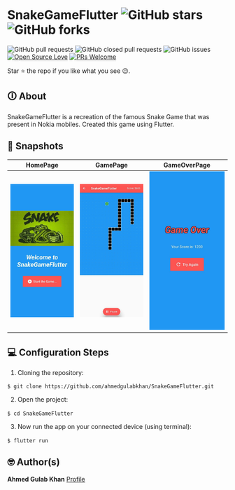 # SnakeGameFlutter ![GitHub stars](https://img.shields.io/github/stars/ahmedgulabkhan/SnakeGameFlutter?style=social) ![GitHub forks](https://img.shields.io/github/forks/ahmedgulabkhan/SnakeGameFlutter?style=social) 
![GitHub pull requests](https://img.shields.io/github/issues-pr/ahmedgulabkhan/SnakeGameFlutter) ![GitHub closed pull requests](https://img.shields.io/github/issues-pr-closed/ahmedgulabkhan/SnakeGameFlutter) ![GitHub issues](https://img.shields.io/github/issues-raw/ahmedgulabkhan/SnakeGameFlutter) [![Open Source Love](https://badges.frapsoft.com/os/v2/open-source.svg?v=103)](https://github.com/ahmedgulabkhan/SnakeGameFlutter) [![PRs Welcome](https://img.shields.io/badge/PRs-welcome-brightgreen.svg?style=flat-square)](http://makeapullrequest.com)

Star ⭐ the repo if you like what you see 😉.

## 🛈 About
SnakeGameFlutter is a recreation of the famous Snake Game that was present in Nokia mobiles. Created this game using Flutter.

## 📸 Snapshots

HomePage               |  GamePage               | GameOverPage               
:-------------------------:|:-------------------------:|:-------------------------:
![](/snapshots/snapshot1.jpeg)|![](/snapshots/snapshot2.jpeg)|![](/snapshots/snapshot3.jpeg)|

## 💻 Configuration Steps
1. Cloning the repository:

```
$ git clone https://github.com/ahmedgulabkhan/SnakeGameFlutter.git
```

2. Open the project:

`$ cd SnakeGameFlutter`

3. Now run the app on your connected device (using terminal):

`$ flutter run`

## 🤓 Author(s)
**Ahmed Gulab Khan** [Profile](https://github.com/ahmedgulabkhan)